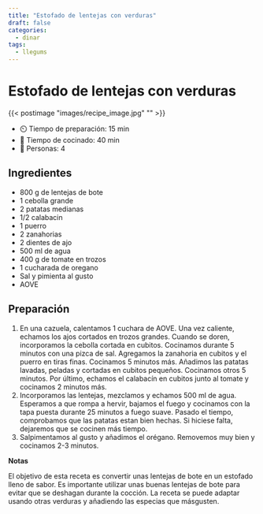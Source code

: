 ```yaml
---
title: "Estofado de lentejas con verduras"
draft: false 
categories: 
  - dinar 
tags: 
  - llegums 
---
```


# Estofado de lentejas con verduras 

{{< postimage "images/recipe_image.jpg" "" >}}


- ⏲️  Tiempo de preparación: 15 min 
- 🍳 Tiempo de cocinado: 40 min 
- 🍴 Personas: 4 

## Ingredientes

- 800 g de lentejas de bote
- 1 cebolla grande
- 2 patatas medianas
- 1/2 calabacin
- 1 puerro
- 2 zanahorias
- 2 dientes de ajo
- 500 ml de agua
- 400 g de tomate en trozos
- 1 cucharada de oregano
- Sal y pimienta al gusto
- AOVE

## Preparación

1. En una cazuela, calentamos 1 cuchara de AOVE. Una vez caliente, echamos los ajos cortados en trozos grandes. Cuando se doren, incorporamos la cebolla cortada en cubitos. Cocinamos durante 5 minutos con una pizca de sal. Agregamos la zanahoria en cubitos y el puerro en tiras finas. Cocinamos 5 minutos más. Añadimos las patatas lavadas, peladas y cortadas en cubitos pequeños. Cocinamos otros 5 minutos. Por último, echamos el calabacín en cubitos junto al tomate y cocinamos 2 minutos más.
2. Incorporamos las lentejas, mezclamos y echamos 500 ml de agua. Esperamos a que rompa a hervir, bajamos el fuego y cocinamos con la tapa puesta durante 25 minutos a fuego suave. Pasado el tiempo, comprobamos que las patatas estan bien hechas. Si hiciese falta, dejaremos que se cocinen más tiempo.
3. Salpimentamos al gusto y añadimos el orégano. Removemos muy bien y cocinamos 2-3 minutos.

**Notas**

El objetivo de esta receta es convertir unas lentejas de bote en un estofado lleno de sabor. Es importante utilizar unas buenas lentejas de bote para evitar que se deshagan durante la cocción. La receta se puede adaptar usando otras verduras y añadiendo las especias que másgusten. 

